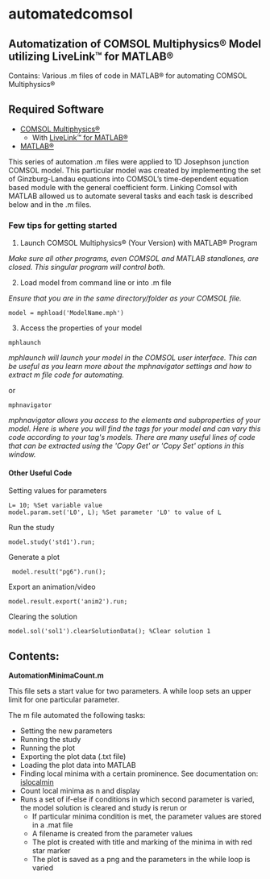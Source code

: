# automatedcomsol


## Automatization of COMSOL Multiphysics® Model utilizing LiveLink™ for MATLAB®

Contains: Various .m files of code in MATLAB® for automating COMSOL Multiphysics® 

## Required Software
* [COMSOL Multiphysics®](https://www.comsol.com/comsol-multiphysics "COMSOL Multiphysics®")
  * With [LiveLink™ for MATLAB®](https://www.comsol.com/livelink-for-matlab "LiveLink™ for MATLAB®")
* [MATLAB®](https://www.mathworks.com/products/matlab.html "MATLAB®")

This series of automation .m files were applied to 1D Josephson junction COMSOL model. This particular model was created by implementing the set of Ginzburg-Landau equations into COMSOL’s time-dependent equation based module with the general coefficient form. 
Linking Comsol with MATLAB allowed us to automate several tasks and each task is described below and in the .m files.

### Few tips for getting started
 
1. Launch COMSOL Multiphysics® (Your Version) with MATLAB® Program

_Make sure all other programs, even COMSOL and MATLAB standlones, are closed. This singular program will control both._

2. Load model from command line or into .m file 

_Ensure that you are in the same directory/folder as your COMSOL file._

```
model = mphload('ModelName.mph')
```

3. Access the properties of your model


```
mphlaunch
```

_mphlaunch will launch your model in the COMSOL user interface. This can be useful as you learn more about the mphnavigator settings and how to extract m file code for automating._

or

```
mphnavigator
```

_mphnavigator allows you access to the elements and subproperties of your model. Here is where you will find the tags for your model and can vary this code according to your tag's models. There are many useful lines of code that can be extracted using the 'Copy Get' or 'Copy Set' options in this window._


#### Other Useful Code

Setting values for parameters
```
L= 10; %Set variable value
model.param.set('L0', L); %Set parameter 'L0' to value of L
```

Run the study
```
model.study('std1').run;
```

Generate a plot
```
 model.result("pg6").run();
```

Export an animation/video
```
model.result.export('anim2').run;
```

Clearing the solution
```
model.sol('sol1').clearSolutionData(); %Clear solution 1
```

## Contents:

__AutomationMinimaCount.m__

This file sets a start value for two parameters. A while loop sets an upper limit for one particular parameter. 

The m file automated the following tasks:

* Setting the new parameters
* Running the study
* Running the plot
* Exporting the plot data (.txt file)
* Loading the plot data into MATLAB
* Finding local minima with a certain prominence. See documentation on: [islocalmin](https://www.mathworks.com/help/matlab/ref/islocalmin.html?searchHighlight=islocalmin&s_tid=doc_srchtitle "islocalmin")
* Count local minima as n and display
* Runs a set of if-else if conditions in which second parameter is varied, the model solution is cleared and study is rerun 
or 
  * If particular minima condition is met, the parameter values are stored in a .mat file
  * A filename is created from the parameter values
  * The plot is created with title and marking of the minima in with red star marker
  * The plot is saved as a png and the parameters in the while loop is varied
